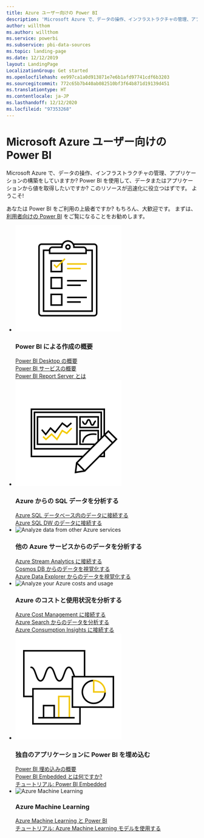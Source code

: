 ```yaml
---
title: Azure ユーザー向けの Power BI
description: 'Microsoft Azure で、データの操作、インフラストラクチャの管理、アプリケーションの構築をしていますか? '
author: willthom
ms.author: willthom
ms.service: powerbi
ms.subservice: pbi-data-sources
ms.topic: landing-page
ms.date: 12/12/2019
layout: LandingPage
LocalizationGroup: Get started
ms.openlocfilehash: ee997ca1a0d913871e7e6b1afd97741cdf6b3203
ms.sourcegitcommit: 772c65b7b440ab082510bf3f64b871d19139d451
ms.translationtype: HT
ms.contentlocale: ja-JP
ms.lasthandoff: 12/12/2020
ms.locfileid: "97353268"
---
```

# <a name="power-bi-for-microsoft-azure-users"></a>Microsoft Azure ユーザー向けの Power BI 

Microsoft Azure で、データの操作、インフラストラクチャの管理、アプリケーションの構築をしていますか?  Power BI を使用して、データまたはアプリケーションから値を取得したいですか?  このリソースが迅速化に役立つはずです。 ようこそ!

あなたは Power BI をご利用の上級者ですか? もちろん、大歓迎です。 まずは、[利用者向けの Power BI](../consumer/index.yml) をご覧になることをお勧めします。

<ul class="panelContent cardsF"> 
            <li> 
                  <div class="cardSize"> 
                        <div class="cardPadding"> 
                              <div class="card"> 
                                    <div class="cardImageOuter">
                                          <div class="cardImage">
                                                <img alt="Get started creating with Power BI" src="media/power-bi-creator-landing/power-bi-designer-get-started.svg" data-linktype="relative-path">
                                          </div>
                                    </div>
                                    <div class="cardText"> 
                                          <h3>Power BI による作成の概要</h3> 
                                          <p></p>
                                               <a href="../fundamentals/desktop-what-is-desktop.md">Power BI Desktop の概要</a><br/> 
                                               <a href="../fundamentals/power-bi-overview.md">Power BI サービスの概要</a><br/> 
                                               <a href="../report-server/get-started.md">Power BI Report Server とは</a>
                                    </div> 
                              </div> 
                        </div> 
                  </div> 
            </li>
            <li> 
                  <div class="cardSize"> 
                        <div class="cardPadding"> 
                              <div class="card"> 
                                    <div class="cardImageOuter">
                                          <div class="cardImage">
                                                <img alt="Analyze your SQL data from Azure" src="media/power-bi-creator-landing/power-bi-designer-transform-shape-data.svg" data-linktype="relative-path">
                                          </div>
                                    </div>
                                    <div class="cardText"> 
                                          <h3>Azure からの SQL データを分析する</h3> 
                                          <p></p>
                                                <a href="service-azure-sql-database-with-direct-connect.md">Azure SQL データベース内のデータに接続する</a><br/> 
                                                <a href="service-azure-sql-data-warehouse-with-direct-connect.md">Azure SQL DW のデータに接続する</a> 
                                    </div> 
                              </div> 
                        </div> 
                  </div> 
            </li>
            <li> 
                  <div class="cardSize"> 
                        <div class="cardPadding"> 
                              <div class="card"> 
                                    <div class="cardImageOuter">
                                          <div class="cardImage">
                                                <img alt="Analyze data from other Azure services" src="media/power-bi-creator-landing/power-bi-designer-connect-data.svg" data-linktype="relative-path">
                                          </div>
                                    </div>
                                    <div class="cardText"> 
                                          <h3>他の Azure サービスからのデータを分析する</h3> 
                                          <p></p>
                                                <a href="/azure/stream-analytics/stream-analytics-power-bi-dashboard">Azure Stream Analytics に接続する</a><br/> 
                                                <a href="/azure/cosmos-db/powerbi-visualize">Cosmos DB からのデータを視覚化する</a><br/> 
                                                <a href="/azure/data-explorer/visualize-power-bi">Azure Data Explorer からのデータを視覚化する</a>
                                    </div> 
                              </div> 
                        </div> 
                  </div> 
            </li>
            <li> 
                  <div class="cardSize"> 
                        <div class="cardPadding"> 
                              <div class="card"> 
                                    <div class="cardImageOuter">
                                          <div class="cardImage">
                                                <img alt="Analyze your Azure costs and usage" src="media/power-bi-creator-landing/power-bi-designer-licensing.svg" data-linktype="relative-path">
                                          </div>
                                    </div>
                                    <div class="cardText"> 
                                          <h3>Azure のコストと使用状況を分析する</h3> 
                                          <p></p>
                                                <a href="desktop-connect-azure-cost-management.md">Azure Cost Management に接続する</a><br/> 
                                                <a href="service-connect-to-azure-search.md">Azure Search からのデータを分析する</a><br/> 
                                                <a href="desktop-connect-azure-consumption-insights.md">Azure Consumption Insights に接続する</a>
                                    </div> 
                              </div> 
                        </div> 
                  </div> 
            </li>
            <li> 
                  <div class="cardSize"> 
                        <div class="cardPadding"> 
                              <div class="card"> 
                                    <div class="cardImageOuter">
                                          <div class="cardImage">
                                                <img alt="Embedding Power BI in your own applications" src="media/power-bi-creator-landing/power-bi-designer-modeling-data-relationships.svg" data-linktype="relative-path">
                                          </div>
                                    </div>
                                    <div class="cardText"> 
                                          <h3>独自のアプリケーションに Power BI を埋め込む</h3> 
                                          <p></p>
                                                <a href="../developer/embedded/embedding.md">Power BI 埋め込みの概要</a><br/>
                                                <a href="../developer/embedded/azure-pbie-what-is-power-bi-embedded.md">Power BI Embedded とは何ですか?</a><br/> 
                                                <a href="../developer/embedded/embed-sample-for-customers.md">チュートリアル: Power BI Embedded </a> 
                                    </div> 
                              </div> 
                        </div> 
                  </div> 
            </li>
            <li> 
                  <div class="cardSize"> 
                        <div class="cardPadding"> 
                              <div class="card"> 
                                    <div class="cardImageOuter">
                                          <div class="cardImage">
                                                <img alt="Azure Machine Learning" src="media/power-bi-creator-landing/power-bi-designer-create-reports-visuals-dashboards.svg" data-linktype="relative-path">
                                          </div>
                                    </div>
                                    <div class="cardText"> 
                                          <h3>Azure Machine Learning</h3> 
                                          <p></p>
                                                <a href="/power-bi/transform-model/dataflows/dataflows-machine-learning-integration">Azure Machine Learning と Power BI</a><br/> 
                                                <a href="service-aml-integrate.md">チュートリアル: Azure Machine Learning モデルを使用する</a><br/> 
                                    </div> 
                              </div> 
                        </div> 
                  </div> 
            </li>
</ul>